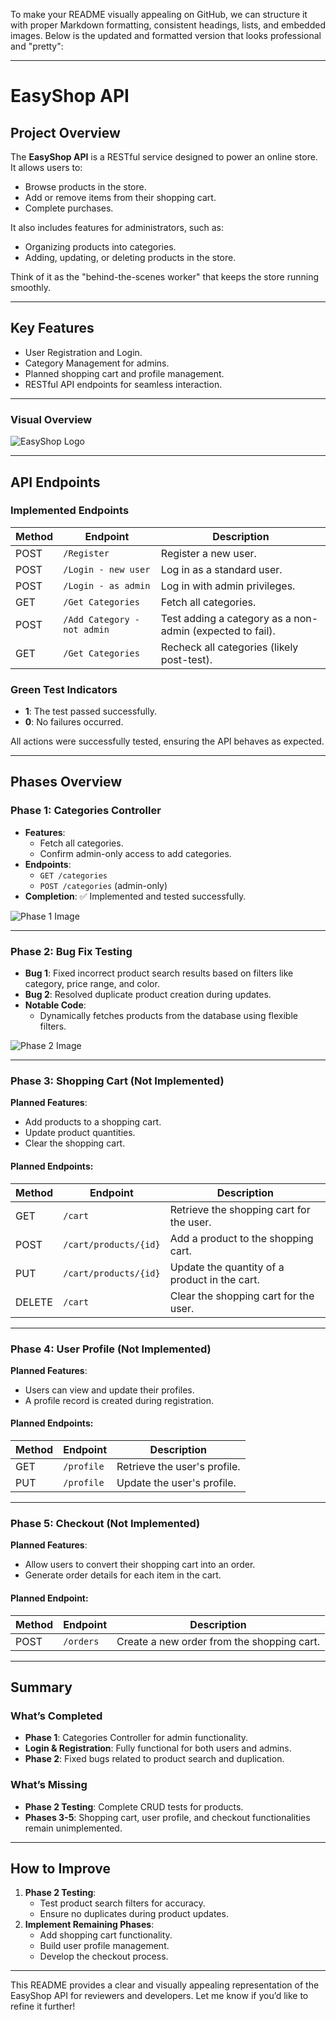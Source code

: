 To make your README visually appealing on GitHub, we can structure it with proper Markdown formatting, consistent headings, lists, and embedded images. Below is the updated and formatted version that looks professional and "pretty":

---

# **EasyShop API**

## **Project Overview**

The **EasyShop API** is a RESTful service designed to power an online store. It allows users to:
- Browse products in the store.
- Add or remove items from their shopping cart.
- Complete purchases.

It also includes features for administrators, such as:
- Organizing products into categories.
- Adding, updating, or deleting products in the store.

Think of it as the "behind-the-scenes worker" that keeps the store running smoothly.

---

## **Key Features**
- User Registration and Login.
- Category Management for admins.
- Planned shopping cart and profile management.
- RESTful API endpoints for seamless interaction.

---

### **Visual Overview**

![EasyShop Logo](https://github.com/user-attachments/assets/832a0563-7600-4e1e-b0e0-34b9bb4b7501)

---

## **API Endpoints**

### **Implemented Endpoints**
| **Method** | **Endpoint**              | **Description**                                                                 |
|------------|---------------------------|---------------------------------------------------------------------------------|
| POST       | `/Register`               | Register a new user.                                                           |
| POST       | `/Login - new user`       | Log in as a standard user.                                                     |
| POST       | `/Login - as admin`       | Log in with admin privileges.                                                  |
| GET        | `/Get Categories`         | Fetch all categories.                                                          |
| POST       | `/Add Category - not admin` | Test adding a category as a non-admin (expected to fail).                      |
| GET        | `/Get Categories`         | Recheck all categories (likely post-test).                                     |

### **Green Test Indicators**
- **1**: The test passed successfully.
- **0**: No failures occurred.

All actions were successfully tested, ensuring the API behaves as expected.

---

## **Phases Overview**

### **Phase 1: Categories Controller**
- **Features**: 
  - Fetch all categories.
  - Confirm admin-only access to add categories.
- **Endpoints**:
  - `GET /categories`
  - `POST /categories` (admin-only)
- **Completion**: ✅ Implemented and tested successfully.

![Phase 1 Image](https://github.com/user-attachments/assets/2600bd63-cf8e-4a5f-b612-47453f88161b)

---

### **Phase 2: Bug Fix Testing**
- **Bug 1**: Fixed incorrect product search results based on filters like category, price range, and color.
- **Bug 2**: Resolved duplicate product creation during updates.
- **Notable Code**:  
  - Dynamically fetches products from the database using flexible filters.  

![Phase 2 Image](https://github.com/user-attachments/assets/9f68fee7-978e-47ee-b8a5-8c5e5e51ad02)

---

### **Phase 3: Shopping Cart (Not Implemented)**
**Planned Features**:
- Add products to a shopping cart.
- Update product quantities.
- Clear the shopping cart.

#### **Planned Endpoints**:
| **Method** | **Endpoint**                     | **Description**                             |
|------------|----------------------------------|---------------------------------------------|
| GET        | `/cart`                          | Retrieve the shopping cart for the user.    |
| POST       | `/cart/products/{id}`            | Add a product to the shopping cart.         |
| PUT        | `/cart/products/{id}`            | Update the quantity of a product in the cart. |
| DELETE     | `/cart`                          | Clear the shopping cart for the user.       |

---

### **Phase 4: User Profile (Not Implemented)**
**Planned Features**:
- Users can view and update their profiles.
- A profile record is created during registration.

#### **Planned Endpoints**:
| **Method** | **Endpoint**       | **Description**                |
|------------|--------------------|--------------------------------|
| GET        | `/profile`         | Retrieve the user's profile.   |
| PUT        | `/profile`         | Update the user's profile.     |

---

### **Phase 5: Checkout (Not Implemented)**
**Planned Features**:
- Allow users to convert their shopping cart into an order.
- Generate order details for each item in the cart.

#### **Planned Endpoint**:
| **Method** | **Endpoint**       | **Description**                                  |
|------------|--------------------|-------------------------------------------------|
| POST       | `/orders`          | Create a new order from the shopping cart.      |

---

## **Summary**
### **What’s Completed**
- **Phase 1**: Categories Controller for admin functionality.
- **Login & Registration**: Fully functional for both users and admins.
- **Phase 2**: Fixed bugs related to product search and duplication.

### **What’s Missing**
- **Phase 2 Testing**: Complete CRUD tests for products.
- **Phases 3-5**: Shopping cart, user profile, and checkout functionalities remain unimplemented.

---

## **How to Improve**
1. **Phase 2 Testing**:
   - Test product search filters for accuracy.
   - Ensure no duplicates during product updates.
2. **Implement Remaining Phases**:
   - Add shopping cart functionality.
   - Build user profile management.
   - Develop the checkout process.

---

This README provides a clear and visually appealing representation of the EasyShop API for reviewers and developers. Let me know if you’d like to refine it further!
